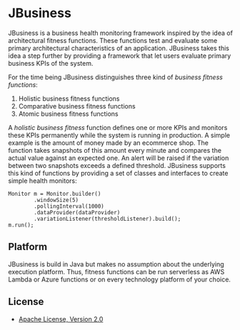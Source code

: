 # JBusiness

JBusiness is a business health monitoring framework inspired by the idea of architectural fitness functions. These functions test and evaluate some primary architectural characteristics of an application. JBusiness takes this idea a step further by providing a framework that let users evaluate primary business KPIs of the system.

For the time being JBusiness distinguishes three kind of _business fitness functions_:

1. Holistic business fitness functions
2. Comparative business fitness functions
3. Atomic business fitness functions

A _holistic business fitness_ function defines one or more KPIs and monitors these KPIs permanently while the system is running in production. A simple example is the amount of money made by an ecommerce shop. The function takes snapshots of this amount every minute and compares the actual value against an expected one. An alert will be raised if the variation between two snapshots exceeds a defined threshold. JBusiness supports this kind of functions by providing a set of classes and interfaces to create simple health monitors:

```
Monitor m = Monitor.builder()
        .windowSize(5)
        .pollingInterval(1000)
        .dataProvider(dataProvider)
        .variationListener(thresholdListener).build();
m.run();
```

## Platform

JBusiness is build in Java but makes no assumption about the underlying execution platform. Thus, fitness functions can be run serverless as AWS Lambda or Azure functions or on every technology platform of your choice.

## License

* [Apache License, Version 2.0](https://www.apache.org/licenses/LICENSE-2.0)